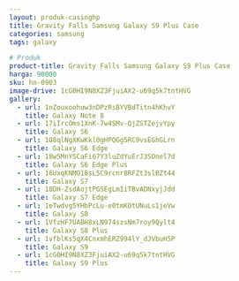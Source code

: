 ```yaml
---
layout: produk-casinghp
title: Gravity Falls Samsung Galaxy S9 Plus Case
categories: samsung
tags: galaxy

# Produk
product-title: Gravity Falls Samsung Galaxy S9 Plus Case
harga: 90000
sku: hn-0903
image-drive: 1cG0HI9N8XZ3FjuiAX2-u69q5k7tntHVG
gallery:
  - url: 1nZouxoohuw3nDPzRsBYVBdTitn4hKhvY
    title: Galaxy Note 8
  - url: 17iIrcOms1XnK-7w4SMv-QjZSTZejvYpy
    title: Galaxy S6
  - url: 1O8qlNgXKwKkl0gHPQGg5RC9vsEGhGLrn
    title: Galaxy S6 Edge
  - url: 18w5MnYSCaFi67Y3luZdYuErJ3SOnel7d
    title: Galaxy S6 Edge Plus
  - url: 16UxqKNMO18sL5C9rcnr8RFZt3slBZt44
    title: Galaxy S7
  - url: 18DH-ZsdAojtPGSEgLmIiTBvADNxyjJdd
    title: Galaxy S7 Edge
  - url: 1eTwdvg5YHbPcLu-e0tmKOtUNuLs1jeVw
    title: Galaxy S8
  - url: 1VfzHF7UABH8xLN974szsNm7roy9Qylt4
    title: Galaxy S8 Plus
  - url: 1vfblKs5qX4CnxmhERZ994lY_dJVbuH5P
    title: Galaxy S9
  - url: 1cG0HI9N8XZ3FjuiAX2-u69q5k7tntHVG
    title: Galaxy S9 Plus
---
```

